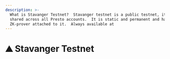 ```yaml
---
description: >-
  What is Stavanger Testnet?  Stavanger testnet is a public testnet, it is
  shared across all Presto accounts.  It is static and permanent and has a real
  ZK-prover attached to it.  Always available at
---
```


# ⛰ Stavanger Testnet

